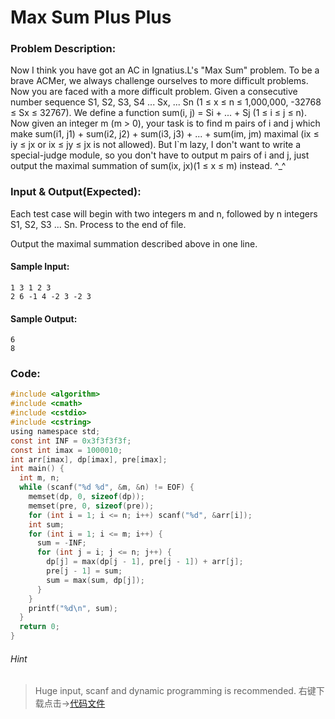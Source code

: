 # Max Sum Plus Plus
### Problem Description:
Now I think you have got an AC in Ignatius.L's "Max Sum" problem. To be a brave ACMer, we always challenge ourselves to more difficult problems. Now you are faced with a more difficult problem.
Given a consecutive number sequence S1, S2, S3, S4 ... Sx, ... Sn (1 ≤ x ≤ n ≤ 1,000,000, -32768 ≤ Sx ≤ 32767). We define a function sum(i, j) = Si + ... + Sj (1 ≤ i ≤ j ≤ n).
Now given an integer m (m > 0), your task is to find m pairs of i and j which make sum(i1, j1) + sum(i2, j2) + sum(i3, j3) + ... + sum(im, jm) maximal (ix ≤ iy ≤ jx or ix ≤ jy ≤ jx is not allowed).
But I`m lazy, I don't want to write a special-judge module, so you don't have to output m pairs of i and j, just output the maximal summation of sum(ix, jx)(1 ≤ x ≤ m) instead. ^_^

### Input & Output(Expected):
Each test case will begin with two integers m and n, followed by n integers S1, S2, S3 ... Sn.
Process to the end of file.

Output the maximal summation described above in one line.

#### Sample Input:
```
1 3 1 2 3
2 6 -1 4 -2 3 -2 3
```
#### Sample Output:
```
6
8
```

### Code:
```c
#include <algorithm>
#include <cmath>
#include <cstdio>
#include <cstring>
using namespace std;
const int INF = 0x3f3f3f3f;
const int imax = 1000010;
int arr[imax], dp[imax], pre[imax];
int main() {
  int m, n;
  while (scanf("%d %d", &m, &n) != EOF) {
    memset(dp, 0, sizeof(dp));
    memset(pre, 0, sizeof(pre));
    for (int i = 1; i <= n; i++) scanf("%d", &arr[i]);
    int sum;
    for (int i = 1; i <= m; i++) {
      sum = -INF;
      for (int j = i; j <= n; j++) {
        dp[j] = max(dp[j - 1], pre[j - 1]) + arr[j];
        pre[j - 1] = sum;
        sum = max(sum, dp[j]);
      }
    }
    printf("%d\n", sum);
  }
  return 0;
}
```

###### Hint
>Huge input, scanf and dynamic programming is recommended.
右键下载点击->[代码文件](code/1024.cpp)
